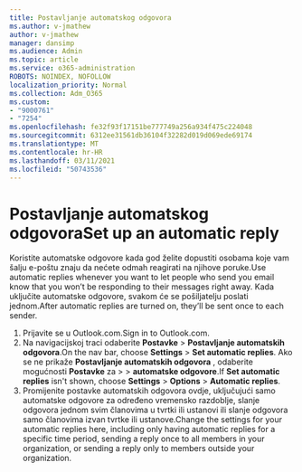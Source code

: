 ```yaml
---
title: Postavljanje automatskog odgovora
ms.author: v-jmathew
author: v-jmathew
manager: dansimp
ms.audience: Admin
ms.topic: article
ms.service: o365-administration
ROBOTS: NOINDEX, NOFOLLOW
localization_priority: Normal
ms.collection: Adm_O365
ms.custom:
- "9000761"
- "7254"
ms.openlocfilehash: fe32f93f17151be777749a256a934f475c224048
ms.sourcegitcommit: 6312ee31561db36104f32282d019d069ede69174
ms.translationtype: MT
ms.contentlocale: hr-HR
ms.lasthandoff: 03/11/2021
ms.locfileid: "50743536"
---
```

# <a name="set-up-an-automatic-reply"></a><span data-ttu-id="a2edb-102">Postavljanje automatskog odgovora</span><span class="sxs-lookup"><span data-stu-id="a2edb-102">Set up an automatic reply</span></span>

<span data-ttu-id="a2edb-103">Koristite automatske odgovore kada god želite dopustiti osobama koje vam šalju e-poštu znaju da nećete odmah reagirati na njihove poruke.</span><span class="sxs-lookup"><span data-stu-id="a2edb-103">Use automatic replies whenever you want to let people who send you email know that you won’t be responding to their messages right away.</span></span> <span data-ttu-id="a2edb-104">Kada uključite automatske odgovore, svakom će se pošiljatelju poslati jednom.</span><span class="sxs-lookup"><span data-stu-id="a2edb-104">After automatic replies are turned on, they’ll be sent once to each sender.</span></span>

1. <span data-ttu-id="a2edb-105">Prijavite se u Outlook.com.</span><span class="sxs-lookup"><span data-stu-id="a2edb-105">Sign in to Outlook.com.</span></span>
2. <span data-ttu-id="a2edb-106">Na navigacijskoj traci odaberite **Postavke**  >  **Postavljanje automatskih odgovora**.</span><span class="sxs-lookup"><span data-stu-id="a2edb-106">On the nav bar, choose **Settings** > **Set automatic replies**.</span></span> <span data-ttu-id="a2edb-107">Ako se ne prikaže **Postavljanje automatskih odgovora** , odaberite mogućnosti **Postavke** za  >    >  **automatske odgovore**.</span><span class="sxs-lookup"><span data-stu-id="a2edb-107">If **Set automatic replies** isn't shown, choose **Settings** > **Options** > **Automatic replies**.</span></span>
3. <span data-ttu-id="a2edb-108">Promijenite postavke automatskih odgovora ovdje, uključujući samo automatske odgovore za određeno vremensko razdoblje, slanje odgovora jednom svim članovima u tvrtki ili ustanovi ili slanje odgovora samo članovima izvan tvrtke ili ustanove.</span><span class="sxs-lookup"><span data-stu-id="a2edb-108">Change the settings for your automatic replies here, including only having automatic replies for a specific time period, sending a reply once to all members in your organization, or sending a reply only to members outside your organization.</span></span>
